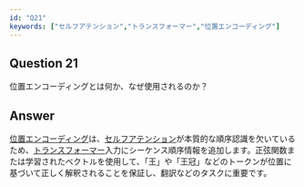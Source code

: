 ```yaml
---
id: "Q21"
keywords: ["セルフアテンション","トランスフォーマー","位置エンコーディング"]
---
```


## Question 21

位置エンコーディングとは何か、なぜ使用されるのか？

## Answer

[位置エンコーディング](../keypoints/位置エンコーディング.md?context=ai)は、[セルフアテンション](../keypoints/セルフアテンション.md?context=ai)が本質的な順序認識を欠いているため、[トランスフォーマー](../keypoints/トランスフォーマー.md?context=ai)入力にシーケンス順序情報を追加します。正弦関数または学習されたベクトルを使用して、「王」や「王冠」などのトークンが位置に基づいて正しく解釈されることを保証し、翻訳などのタスクに重要です。
